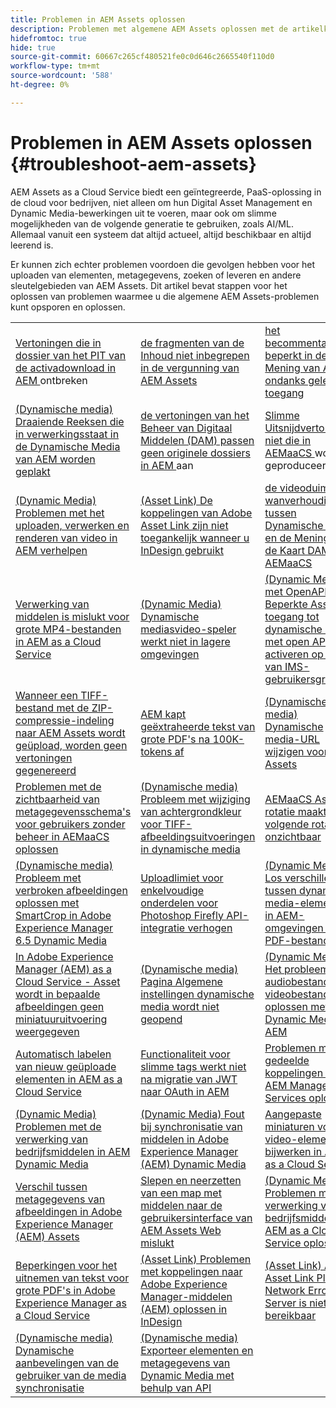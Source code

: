 ```yaml
---
title: Problemen in AEM Assets oplossen
description: Problemen met algemene AEM Assets oplossen met de artikelkoppelingen voor belangrijke AEM Assets s=areas, zoals uploads, metagegevens, zoeken, leveren enzovoort.
hidefromtoc: true
hide: true
source-git-commit: 60667c265cf480521fe0c0d646c2665540f110d0
workflow-type: tm+mt
source-wordcount: '588'
ht-degree: 0%

---
```



# Problemen in AEM Assets oplossen {#troubleshoot-aem-assets}

AEM Assets as a Cloud Service biedt een geïntegreerde, PaaS-oplossing in de cloud voor bedrijven, niet alleen om hun Digital Asset Management en Dynamic Media-bewerkingen uit te voeren, maar ook om slimme mogelijkheden van de volgende generatie te gebruiken, zoals AI/ML. Allemaal vanuit een systeem dat altijd actueel, altijd beschikbaar en altijd leerend is.

Er kunnen zich echter problemen voordoen die gevolgen hebben voor het uploaden van elementen, metagegevens, zoeken of leveren en andere sleutelgebieden van AEM Assets. Dit artikel bevat stappen voor het oplossen van problemen waarmee u die algemene AEM Assets-problemen kunt opsporen en oplossen.

<table>
  <tbody>
  <tr>
    <td><a href="https://experienceleague.adobe.com/en/docs/experience-cloud-kcs/kbarticles/ka-27140"> Vertoningen die in dossier van het PIT van de activadownload in AEM </a> ontbreken </td>
    <td><a href="https://experienceleague.adobe.com/en/docs/experience-cloud-kcs/kbarticles/ka-26616"> de fragmenten van de Inhoud niet inbegrepen in de vergunning van AEM Assets </a> </td>
    <td><a href="https://experienceleague.adobe.com/en/docs/experience-cloud-kcs/kbarticles/ka-26928"> het becommentariëren beperkt in de Mening van Assets ondanks gelezen toegang </a> </td> 
    </tr>
    <tr>
    <td><a href="https://experienceleague.adobe.com/en/docs/experience-cloud-kcs/kbarticles/ka-26715"> (Dynamische media) Draaiende Reeksen die in verwerkingsstaat in de Dynamische Media van AEM worden geplakt </a> </td>
    <td><a href="https://experienceleague.adobe.com/en/docs/experience-cloud-kcs/kbarticles/ka-26639"> de vertoningen van het Beheer van Digitaal Middelen (DAM) passen geen originele dossiers in AEM </a> aan </td>
    <td><a href="https://experienceleague.adobe.com/en/docs/experience-cloud-kcs/kbarticles/ka-26873"> Slimme Uitsnijdvertoningen niet die in AEMaaCS </a> worden geproduceerd </td> 
    </tr>
    <tr>
    <td><a href="https://experienceleague.adobe.com/en/docs/experience-cloud-kcs/kbarticles/ka-26533"> (Dynamic Media) Problemen met het uploaden, verwerken en renderen van video in AEM verhelpen </a> </td>
    <td><a href="https://experienceleague.adobe.com/en/docs/experience-cloud-kcs/kbarticles/ka-26922"> (Asset Link) De koppelingen van Adobe Asset Link zijn niet toegankelijk wanneer u InDesign gebruikt </a> </td>
    <td><a href="https://experienceleague.adobe.com/en/docs/experience-cloud-kcs/kbarticles/ka-26677"> de videoduimnagel wanverhouding tussen Dynamische Media en de Mening van de Kaart DAM in AEMaaCS </a> </td> 
    </tr>
    <tr>
  <td><a href="https://experienceleague.adobe.com/en/docs/experience-cloud-kcs/kbarticles/ka-26610">Verwerking van middelen is mislukt voor grote MP4-bestanden in AEM as a Cloud Service</a></td>
  <td><a href="https://experienceleague.adobe.com/en/docs/experience-cloud-kcs/kbarticles/ka-26871">(Dynamic Media) Dynamische mediasvideo-speler werkt niet in lagere omgevingen</a></td>
  <td><a href="https://experienceleague.adobe.com/en/docs/experience-cloud-kcs/kbarticles/ka-26103">(Dynamic Media met OpenAPI) Beperkte Assets-toegang tot dynamische media met open API's activeren op basis van IMS-gebruikersgroepen</a></td>
</tr>
<tr>
  <td><a href="https://experienceleague.adobe.com/en/docs/experience-cloud-kcs/kbarticles/ka-23916">Wanneer een TIFF-bestand met de ZIP-compressie-indeling naar AEM Assets wordt geüpload, worden geen vertoningen gegenereerd</a></td>
  <td><a href="https://experienceleague.adobe.com/en/docs/experience-cloud-kcs/kbarticles/ka-26785">AEM kapt geëxtraheerde tekst van grote PDF's na 100K-tokens af</a></td>
  <td><a href="https://experienceleague.adobe.com/en/docs/experience-cloud-kcs/kbarticles/ka-17628">(Dynamische media) Dynamische media-URL wijzigen voor DM Assets</a></td>
</tr>
<tr>
  <td><a href="https://experienceleague.adobe.com/en/docs/experience-cloud-kcs/kbarticles/ka-26655">Problemen met de zichtbaarheid van metagegevensschema's voor gebruikers zonder beheer in AEMaaCS oplossen</a></td>
  <td><a href="https://experienceleague.adobe.com/en/docs/experience-cloud-kcs/kbarticles/ka-26637">(Dynamische media) Probleem met wijziging van achtergrondkleur voor TIFF-afbeeldingsuitvoeringen in dynamische media</a></td>
  <td><a href="https://experienceleague.adobe.com/en/docs/experience-cloud-kcs/kbarticles/ka-26528">AEMaaCS Asset-rotatie maakt volgende rotaties onzichtbaar</a></td>
</tr>
<tr>
  <td><a href="https://experienceleague.adobe.com/en/docs/experience-cloud-kcs/kbarticles/ka-26367">(Dynamische media) Probleem met verbroken afbeeldingen oplossen met SmartCrop in Adobe Experience Manager 6.5 Dynamic Media</a></td>
  <td><a href="https://experienceleague.adobe.com/en/docs/experience-cloud-kcs/kbarticles/ka-26450">Uploadlimiet voor enkelvoudige onderdelen voor Photoshop Firefly API-integratie verhogen</a></td>
  <td><a href="https://experienceleague.adobe.com/en/docs/experience-cloud-kcs/kbarticles/ka-26461">(Dynamic Media) Los verschillen tussen dynamische media-elementen in AEM-omgevingen voor PDF-bestanden op</a></td>
</tr>
<tr>
  <td><a href="https://experienceleague.adobe.com/en/docs/experience-cloud-kcs/kbarticles/ka-26233">In Adobe Experience Manager (AEM) as a Cloud Service - Asset wordt in bepaalde afbeeldingen geen miniatuuruitvoering weergegeven</a></td>
  <td><a href="https://experienceleague.adobe.com/en/docs/experience-cloud-kcs/kbarticles/ka-25294">(Dynamische media) Pagina Algemene instellingen dynamische media wordt niet geopend</a></td>
  <td><a href="https://experienceleague.adobe.com/en/docs/experience-cloud-kcs/kbarticles/ka-26197">(Dynamic Media) Het probleem van audiobestanden in videobestanden oplossen met Dynamic Media in AEM</a></td>
</tr>
<tr>
  <td><a href="https://experienceleague.adobe.com/en/docs/experience-cloud-kcs/kbarticles/ka-25925">Automatisch labelen van nieuw geüploade elementen in AEM as a Cloud Service</a></td>
  <td><a href="https://experienceleague.adobe.com/en/docs/experience-cloud-kcs/kbarticles/ka-25889">Functionaliteit voor slimme tags werkt niet na migratie van JWT naar OAuth in AEM</a></td>
  <td><a href="https://experienceleague.adobe.com/en/docs/experience-cloud-kcs/kbarticles/ka-25903">Problemen met gedeelde koppelingen in AEM Managed Services oplossen</a></td>
</tr>
<tr>
  <td><a href="https://experienceleague.adobe.com/en/docs/experience-cloud-kcs/kbarticles/ka-25607">(Dynamic Media) Problemen met de verwerking van bedrijfsmiddelen in AEM Dynamic Media</a></td>
  <td><a href="https://experienceleague.adobe.com/en/docs/experience-cloud-kcs/kbarticles/ka-25885">(Dynamic Media) Fout bij synchronisatie van middelen in Adobe Experience Manager (AEM) Dynamic Media</a></td>
  <td><a href="https://experienceleague.adobe.com/en/docs/experience-cloud-kcs/kbarticles/ka-25829">Aangepaste miniaturen voor video-elementen bijwerken in AEM as a Cloud Service</a></td>
</tr>
<tr>
  <td><a href="https://experienceleague.adobe.com/en/docs/experience-cloud-kcs/kbarticles/ka-25828">Verschil tussen metagegevens van afbeeldingen in Adobe Experience Manager (AEM) Assets</a></td>
  <td><a href="https://experienceleague.adobe.com/en/docs/experience-cloud-kcs/kbarticles/ka-21865">Slepen en neerzetten van een map met middelen naar de gebruikersinterface van AEM Assets Web mislukt</a></td>
  <td><a href="https://experienceleague.adobe.com/en/docs/experience-cloud-kcs/kbarticles/ka-25525">(Dynamic Media) Problemen met de verwerking van bedrijfsmiddelen in AEM as a Cloud Service oplossen</a></td>
</tr>
<tr>
  <td><a href="https://experienceleague.adobe.com/en/docs/experience-cloud-kcs/kbarticles/ka-25518">Beperkingen voor het uitnemen van tekst voor grote PDF's in Adobe Experience Manager as a Cloud Service</a></td>
  <td><a href="https://experienceleague.adobe.com/en/docs/experience-cloud-kcs/kbarticles/ka-25562">(Asset Link) Problemen met koppelingen naar Adobe Experience Manager-middelen (AEM) oplossen in InDesign</a></td>
  <td><a href="https://experienceleague.adobe.com/en/docs/experience-cloud-kcs/kbarticles/ka-25506">(Asset Link) Adobe Asset Link Plug-In Network Error: Server is niet bereikbaar</a></td>
</tr>
<tr>
  <td><a href="https://experienceleague.adobe.com/en/docs/experience-cloud-kcs/kbarticles/ka-25471">(Dynamische media) Dynamische aanbevelingen van de gebruiker van de media synchronisatie</a></td>
  <td><a href="https://experienceleague.adobe.com/en/docs/experience-cloud-kcs/kbarticles/ka-26902">(Dynamische media) Exporteer elementen en metagegevens van Dynamic Media met behulp van API</a></td>
  <td></td>
</tr>

</tbody>
  <table>


